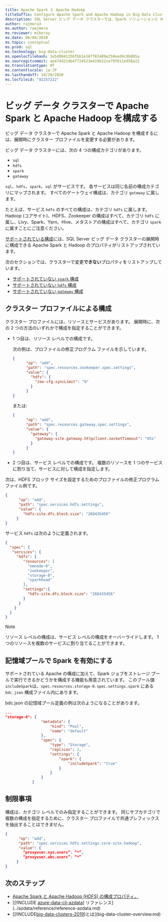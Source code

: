 ```yaml
---
title: Apache Spark と Apache Hadoop
titleSuffix: Configure Apache Spark and Apache Hadoop in Big Data Clusters
description: SQL Server ビッグ データ クラスターでは、Spark ソリューションと HDFS ソリューションを使用できます。 これらの構成方法について説明します。
author: rajmera3
ms.author: raajmera
ms.reviewer: mikeray
ms.date: 08/04/2020
ms.topic: conceptual
ms.prod: sql
ms.technology: big-data-cluster
ms.openlocfilehash: 1e5d0941256fbb1e167f65489e250eed9c9b895a
ms.sourcegitcommit: ae474d21db4f724523e419622ce79f611e956a22
ms.translationtype: HT
ms.contentlocale: ja-JP
ms.lasthandoff: 10/20/2020
ms.locfileid: "92257222"
---
```

# <a name="configure-apache-spark-and-apache-hadoop-in-big-data-clusters"></a>ビッグ データ クラスターで Apache Spark と Apache Hadoop を構成する

ビッグ データ クラスターで Apache Spark と Apache Hadoop を構成するには、展開時にクラスター プロファイルを変更する必要があります。

ビッグ データ クラスターには、次の 4 つの構成カテゴリがあります。 

- `sql` 
- `hdfs` 
- `spark` 
- `gateway` 

`sql`、`hdfs`、`spark`、`sql` がサービスです。 各サービスは同じ名前の構成カテゴリにマップされます。 すべてのゲートウェイ構成は、カテゴリ `gateway` に属します。 

たとえば、サービス `hdfs` のすべての構成は、カテゴリ `hdfs` に属します。 Hadoop (コアサイト)、HDFS、Zookeeper の構成はすべて、カテゴリ `hdfs` に属し、Livy、Spark、Yarn、Hive、メタストアの構成はすべて、カテゴリ `spark` に属すことにご注意ください。 

[サポートされている構成](reference-config-spark-hadoop.md#supported-configurations)には、SQL Server ビッグ データ クラスターの展開時に構成できる Apache Spark と Hadoop のプロパティがリストアップされています。

次のセクションでは、クラスターで変更**できない**プロパティをリストアップしています。

- [サポートされていない `spark` 構成](reference-config-spark-hadoop.md#unsupported-spark-configurations)
- [サポートされていない `hdfs` 構成](reference-config-spark-hadoop.md#unsupported-hdfs-configurations)
- [サポートされていない `gateway` 構成](reference-config-spark-hadoop.md#unsupported-gateway-configurations)


## <a name="configurations-via-cluster-profile"></a>クラスター プロファイルによる構成

クラスター プロファイルには、リソースとサービスがあります。 展開時に、次の 2 つの方法のいずれかで構成を指定することができます。 

* 1 つ目は、リソース レベルでの構成です。 

   次の例は、プロファイルの修正プログラム ファイルを示しています。 

   ```json
   { 
         "op": "add", 
         "path": "spec.resources.zookeeper.spec.settings", 
         "value": { 
           "hdfs": { 
             "zoo-cfg.syncLimit": "6" 
           } 
         } 
   }
   ```

   または: 

   ```json
   { 
         "op": "add", 
         "path": "spec.resources.gateway.spec.settings", 
         "value": { 
           "gateway": { 
             "gateway-site.gateway.httpclient.socketTimeout": "95s" 
           } 
         } 
   } 
   ```

* 2 つ目は、サービス レベルでの構成です。 複数のリソースを 1 つのサービスに割り当て、サービスに対して構成を指定します。

次は、HDFS ブロック サイズを設定するためのプロファイルの修正プログラム ファイル例です。 

   ```json
   { 
         "op": "add", 
         "path": "spec.services.hdfs.settings", 
         "value": { 
           "hdfs-site.dfs.block.size": "268435456" 
        } 
   } 
   ```

サービス `hdfs` は次のように定義されます。

```json
{ 
  "spec": { 
   "services": { 
     "hdfs": { 
        "resources": [ 
          "nmnode-0", 
          "zookeeper", 
          "storage-0", 
          "sparkhead" 
        ], 
        "settings":{ 
          "hdfs-site.dfs.block.size": "268435456" 
        } 
      } 
    } 
  } 
} 
```
 
> [!NOTE]
> リソース レベルの構成は、サービス レベルの構成をオーバーライドします。 1 つのリソースを複数のサービスに割り当てることができます。

## <a name="enable-spark-in-the-storage-pool"></a>記憶域プールで Spark を有効にする
サポートされている Apache の構成に加えて、Spark ジョブをストレージ プールで実行できるかどうかを構成する機能も用意されています。 このブール値 `includeSpark`は、`spec.resources.storage-0.spec.settings.spark` にある `bdc.json` 構成ファイル内にあります。

bdc.json の記憶域プール定義の例は次のようになることがあります。
```json
...
"storage-0": {
                "metadata": {
                    "kind": "Pool",
                    "name": "default"
                },
                "spec": {
                    "type": "Storage",
                    "replicas": 2,
                    "settings": {
                        "spark": {
                            "includeSpark": "true"
                        }
                    }
                }
            }
```


## <a name="limitations"></a>制限事項

構成は、カテゴリ レベルでのみ指定することができます。 同じサブカテゴリで複数の構成を指定するために、クラスター プロファイルで共通プレフィックスを抽出することはできません。 

```json
{ 
      "op": "add", 
      "path": "spec.services.hdfs.settings.core-site.hadoop", 
      "value": { 
        “proxyuser.xyz.users”: “*”, 
        “proxyuser.abc.users”: “*” 
     } 
} 
```

## <a name="next-steps"></a>次のステップ

- [Apache Spark と Apache Hadoop (HDFS) の構成プロパティ。](reference-config-spark-hadoop.md)
- [[!INCLUDE [azure-data-cli-azdata](../includes/azure-data-cli-azdata.md)] リファレンス](../azdata/reference/reference-azdata.md)
- [[!INCLUDE[big-data-clusters-2019](../includes/ssbigdataclusters-ver15.md)]とは](big-data-cluster-overview.md)